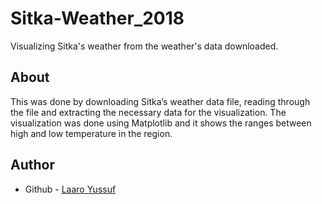 # Sitka-Weather_2018
Visualizing Sitka's weather from the weather's data downloaded.

## About
This was done by downloading Sitka’s weather data file, reading through the file and extracting the necessary data for the visualization. The visualization was done using Matplotlib and it shows the ranges between high and low temperature in the region.

## Author
- Github - [Laaro Yussuf](https://github.com/Laaroyussuf)
